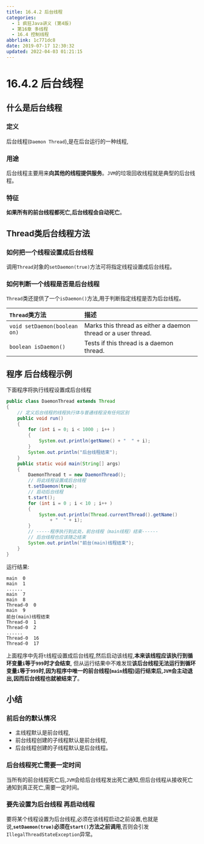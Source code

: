 ```yaml
---
title: 16.4.2 后台线程
categories: 
  - 1 疯狂Java讲义 (第4版)
  - 第16章 多线程
  - 16.4 控制线程
abbrlink: 1c771dc8
date: 2019-07-17 12:30:32
updated: 2022-04-03 01:21:15
---
```

# 16.4.2 后台线程
## 什么是后台线程
### 定义
后台线程(`Daemon Thread`),是在后台运行的一种线程,
### 用途
后台线程主要用来**向其他的线程提供服务**。`JVM`的垃圾回收线程就是典型的后台线程。
### 特征
**如果所有的前台线程都死亡,后台线程会自动死亡**。

## Thread类后台线程方法
### 如何把一个线程设置成后台线程
调用`Thread`对象的`setDaemon(true)`方法可将指定线程设置成后台线程。
### 如何判断一个线程是否是后台线程
`Thread`类还提供了一个`isDaemon()`方法,用于判断指定线程是否为后台线程。

|`Thread`类方法|描述|
|:--|:--|
|`void setDaemon(boolean on)`|Marks this thread as either a daemon thread or a user thread.|
|`boolean isDaemon()`|Tests if this thread is a daemon thread.|

## 程序 后台线程示例
下面程序将执行线程设置成后台线程
```java
public class DaemonThread extends Thread
{
    // 定义后台线程的线程执行体与普通线程没有任何区别
    public void run()
    {
        for (int i = 0; i < 1000 ; i++ )
        {
            System.out.println(getName() + "  " + i);
        }
        System.out.println("后台线程结束");
    }
    public static void main(String[] args)
    {
        DaemonThread t = new DaemonThread();
        // 将此线程设置成后台线程
        t.setDaemon(true);
        // 启动后台线程
        t.start();
        for (int i = 0 ; i < 10 ; i++ )
        {
            System.out.println(Thread.currentThread().getName()
                + "  " + i);
        }
        // -----程序执行到此处，前台线程（main线程）结束------
        // 后台线程也应该随之结束
        System.out.println("前台(main)线程结束");
    }
}
```
运行结果:
```
main  0
main  1
......
main  7
main  8
Thread-0  0
main  9
前台(main)线程结束
Thread-0  1
Thread-0  2
......
Thread-0  16
Thread-0  17
```
上面程序中先将`t`线程设置成后台线程,然后启动该线程,**本来该线程应该执行到循环变量`i`等于`999`时才会结束**,
但从运行结果中不难发现**该后台线程无法运行到循环变量`i`等于`999`时,因为程序中唯一的前台线程(`main`线程)运行结束后,`JVM`会主动退出,因而后台线程也就被结束了**。
## 小结
### 前后台的默认情况
- 主线程默认是前台线程,
- 前台线程创建的子线程默认是前台线程,
- 后台线程创建的子线程默认是后台线程。

### 后台线程死亡需要一定时间
当所有的前台线程死亡后,`JVM`会给后台线程发出死亡通知,但后台线程从接收死亡通知到真正死亡,需要一定时间。
### 要先设置为后台线程 再启动线程
要将某个线程设置为后台线程,必须在该线程启动之前设置,也就是说,**`setDaemon(true)`必须在`start()`方法之前调用**,否则会引发`IllegalThreadStateException`异常。

